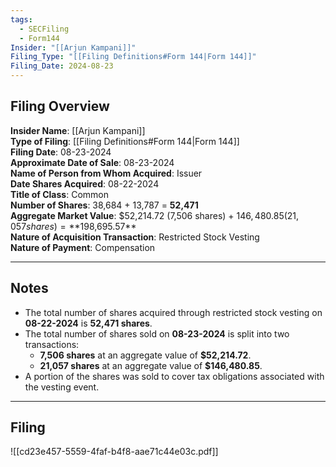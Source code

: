 ```yaml
---
tags:
  - SECFiling
  - Form144
Insider: "[[Arjun Kampani]]"
Filing_Type: "[[Filing Definitions#Form 144|Form 144]]"
Filing_Date: 2024-08-23
---
```

## Filing Overview

**Insider Name**: [[Arjun Kampani]]  
**Type of Filing**: [[Filing Definitions#Form 144|Form 144]]  
**Filing Date**: 08-23-2024  
**Approximate Date of Sale**: 08-23-2024  
**Name of Person from Whom Acquired**: Issuer  
**Date Shares Acquired**: 08-22-2024  
**Title of Class**: Common  
**Number of Shares**: 38,684 + 13,787 = **52,471**  
**Aggregate Market Value**: $52,214.72 (7,506 shares) + $146,480.85 (21,057 shares) = **$198,695.57**  
**Nature of Acquisition Transaction**: Restricted Stock Vesting  
**Nature of Payment**: Compensation

----
## Notes

- The total number of shares acquired through restricted stock vesting on **08-22-2024** is **52,471 shares**.
- The total number of shares sold on **08-23-2024** is split into two transactions:
    - **7,506 shares** at an aggregate value of **$52,214.72**.
    - **21,057 shares** at an aggregate value of **$146,480.85**.
- A portion of the shares was sold to cover tax obligations associated with the vesting event.

----
## Filing

![[cd23e457-5559-4faf-b4f8-aae71c44e03c.pdf]]
